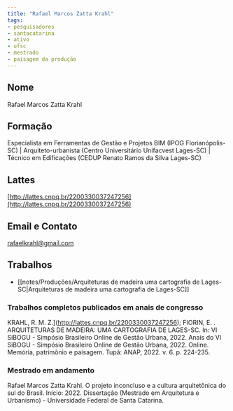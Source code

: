 ```yaml
---
title: "Rafael Marcos Zatta Krahl"
tags: 
- pesquisadores
- santacatarina
- ativo
- ufsc
- mestrado
- paisagem da produção
---
```


## Nome
Rafael Marcos Zatta Krahl

## Formação
Especialista em Ferramentas de Gestão e Projetos BIM (IPOG Florianópolis-SC) | Arquiteto-urbanista (Centro Universitário Unifacvest Lages-SC) | Técnico em Edificações (CEDUP Renato Ramos da Silva Lages-SC)

## Lattes
[http://lattes.cnpq.br/2200330037247256](http://lattes.cnpq.br/2200330037247256)

## Email e Contato
[rafaelkrahl@gmail.com](mailto:rafaelkrahl@gmail.com)

## Trabalhos
- [[notes/Produções/Arquiteturas de madeira uma cartografia de Lages-SC|Arquiteturas de madeira uma cartografia de Lages-SC]]

### Trabalhos completos publicados em anais de congresso

KRAHL, R. M. Z.](http://lattes.cnpq.br/2200330037247256); FIORIN, E. . ARQUITETURAS DE MADEIRA: UMA CARTOGRAFIA DE LAGES-SC. In: VI SiBOGU - Simpósio Brasileiro Online de Gestão Urbana, 2022. Anais do VI SiBOGU - Simpósio Brasileiro Online de Gestão Urbana, 2022. Online. Memória, patrimônio e paisagem. Tupã: ANAP, 2022. v. 6. p. 224-235.

### Mestrado em andamento

Rafael Marcos Zatta Krahl. O projeto inconcluso e a cultura arquitetônica do sul do Brasil. Início: 2022. Dissertação (Mestrado em Arquitetura e Urbanismo) - Universidade Federal de Santa Catarina.
